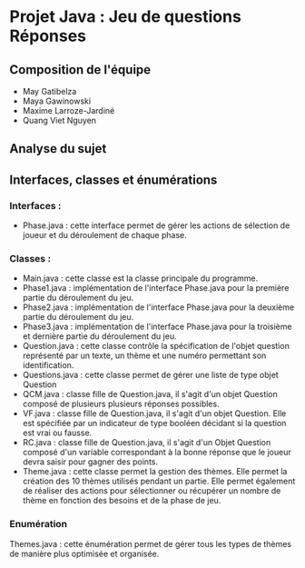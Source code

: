 ﻿# Projet Java : Jeu de questions Réponses

## Composition de l'équipe
* May Gatibelza
* Maya Gawinowski
* Maxime Larroze-Jardiné
* Quang Viet Nguyen

## Analyse du sujet


## Interfaces, classes et énumérations

### Interfaces :
* Phase.java : cette interface permet de gérer les actions de sélection de joueur et du déroulement de chaque phase.

### Classes :
* Main.java : cette classe est la classe principale du programme.
* Phase1.java : implémentation de l'interface Phase.java pour la première partie du déroulement du jeu.
* Phase2.java : implémentation de l'interface Phase.java pour la deuxième partie du déroulement du jeu.
* Phase3.java : implémentation de l'interface Phase.java pour la troisième et dernière partie du déroulement du jeu.
* Question.java : cette classe contrôle la spécification de l'objet question représenté par un texte, un thème et une numéro permettant son identification.
* Questions.java : cette classe permet de gérer une liste de type objet Question
* QCM.java : classe fille de Question.java, il s'agit d'un objet Question composé de plusieurs plusieurs réponses possibles.
* VF.java : classe fille de Question.java, il s'agit d'un objet Question. Elle est spécifiée par un indicateur de type booléen décidant si la question est vrai ou fausse.
* RC.java : classe fille de Question.java, il s'agit d'un Objet Question composé d'un variable correspondant à la bonne réponse que le joueur devra saisir pour gagner des points.
* Theme.java : cette classe permet la gestion des thèmes. Elle permet la création des 10 thèmes utilisés pendant un partie. Elle permet également de réaliser des actions pour sélectionner ou récupérer un nombre de thème en fonction des besoins et de la phase de jeu. 

### Enumération
Themes.java : cette énumération permet de gérer tous les types de thèmes de manière plus optimisée et organisée.
